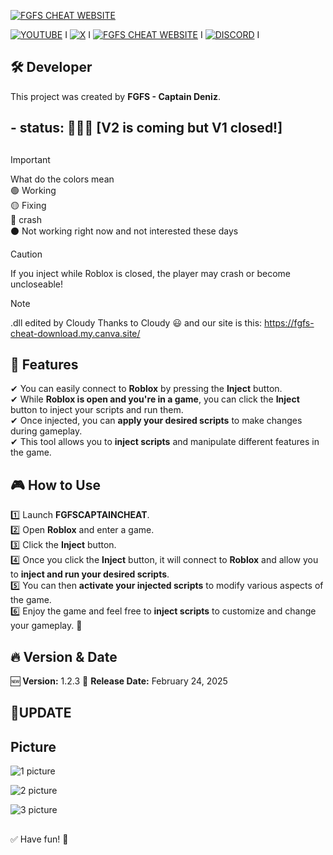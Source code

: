 
[![FGFS CHEAT WEBSITE](https://github.com/user-attachments/assets/694907cd-1764-4ef7-a861-a9edb9ef9cfc)](https://fgfs-cheat-download.my.canva.site/)



[![YOUTUBE](https://img.shields.io/badge/Youtube-go_channel-blue?style=for-the-badge&logo=youtube&logoColor=white&logoSize=20.20&label=YOUTUBE&labelColor=red&color=blue)](https://www.youtube.com/@FGFSCaptain)
I
[![X](https://img.shields.io/badge/go_Profile-blue?style=for-the-badge&logo=x&logoColor=white&logoSize=20.20&labelColor=black&color=grey)](https://x.com/CSG_owner_ezpo)
I
[![FGFS CHEAT WEBSITE](https://img.shields.io/badge/FGFS_CHEAT-go_Site-blue?style=for-the-badge&logoColor=red&logoSize=20.20&label=FGFS%20CHEAT%20WEBS%C4%B0TE&labelColor=purple&color=grey)](https://fgfs-cheat-download.my.canva.site/)
I
[![DISCORD](https://img.shields.io/badge/server-blue?style=for-the-badge&logo=discord&logoColor=blue&label=discord&color=blue
)](https://discord.gg/p6CTVrypr4)
I




## 🛠 Developer  
This project was created by **FGFS - Captain Deniz**.  
##  
## - status: 🔴🔁🔵 [V2 is coming but V1 closed!]
##
> [!IMPORTANT]
>  What do the colors mean  
> 🟢 Working  
> 🟡 Fixing  
> 🔴 crash  
> ⚫ Not working right now and not interested these days  




> [!CAUTION]
> If you inject while Roblox is closed, the player may crash or become uncloseable!

> [!NOTE]
> .dll edited by Cloudy Thanks to Cloudy 😃
> and our site is this: https://fgfs-cheat-download.my.canva.site/

##  
## 🚀 Features  
✔ You can easily connect to **Roblox** by pressing the **Inject** button.  
✔ While **Roblox is open and you're in a game**, you can click the **Inject** button to inject your scripts and run them.  
✔ Once injected, you can **apply your desired scripts** to make changes during gameplay.  
✔ This tool allows you to **inject scripts** and manipulate different features in the game.  
##  
## 🎮 How to Use  
1️⃣ Launch **FGFSCAPTAINCHEAT**.  
2️⃣ Open **Roblox** and enter a game.  
3️⃣ Click the **Inject** button.  
4️⃣ Once you click the **Inject** button, it will connect to **Roblox** and allow you to **inject and run your desired scripts**.  
5️⃣ You can then **activate your injected scripts** to modify various aspects of the game.  
6️⃣ Enjoy the game and feel free to **inject scripts** to customize and change your gameplay. 🚀  
##  
## 🔥 Version & Date  
🆕 **Version:** 1.2.3
📅 **Release Date:** February 24, 2025  
##  
## 🔄UPDATE

##
## Picture

![1 picture](https://github.com/user-attachments/assets/a24ec008-cc48-4c58-a54c-5a5dad1a1ba9)

![2 picture](https://github.com/user-attachments/assets/6acb1778-78a2-455f-bd81-591c305f7b5e)

![3 picture](https://github.com/user-attachments/assets/a6dd1736-c855-4c66-8c72-b462a8173449)

##
✅ Have fun! 🎉  


